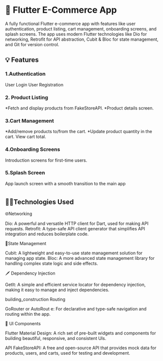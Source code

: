 # 📱 Flutter E-Commerce App 
A fully functional Flutter e-commerce app with features like user authentication, product listing, cart management,
onboarding screens, and splash screens. The app uses modern Flutter technologies like Dio for networking, 
Retrofit for API abstraction, Cubit & Bloc for state management, and Git for version control.

## 💡 Features
###  1.Authentication
  User Login
  User Registration
### 2. Product Listing
   *Fetch and display products from FakeStoreAPI.
   *Product details screen.

### 3.Cart Management
  *Add/remove products to/from the cart.
   *Update product quantity in the cart.
    View cart total.

### 4.Onboarding Screens

Introduction screens for first-time users.

### 5.Splash Screen

  App launch screen with a smooth transition to the main app
#
## 🧑‍💻Technologies Used


 🌐Networking
 
   Dio: A powerful and versatile HTTP client for Dart, used for making API requests.
   Retrofit: A type-safe API client generator that simplifies API integration and reduces boilerplate code.

 🔧State Management
 
  Cubit: A lightweight and easy-to-use state management solution for managing app state.
  Bloc: A more advanced state management library for handling complex state logic and side effects.

  🗡️ Dependency Injection
  
  GetIt: A simple and efficient service locator for dependency injection, making it easy to manage and inject dependencies.

  building_construction  Routing
  
   GoRouter or AutoRout e: For declarative and type-safe navigation and routing within the app.

 🎨  UI Components

Flutter Material Design: A rich set of pre-built widgets and components for building beautiful, responsive, and consistent UIs.

API
FakeStoreAPI: A free and open-source API that provides mock data for products, users, and carts, used for testing and development.
